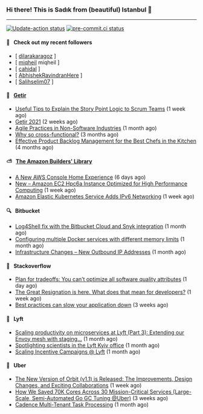 ### Hi there! This is Sadık from (beautiful) Istanbul 👋

---

[![Update-action status](https://github.com/sadikkuzu/sadikkuzu/actions/workflows/sadikkuzu.yml/badge.svg)](https://github.com/sadikkuzu/sadikkuzu/actions/workflows/sadikkuzu.yml)
[![pre-commit.ci status](https://results.pre-commit.ci/badge/github/sadikkuzu/sadikkuzu/master.svg)](https://results.pre-commit.ci/latest/github/sadikkuzu/sadikkuzu/master)

#### 🔭 &nbsp; Check out my recent followers

- [ [dilarakaragoz](https://github.com/dilarakaragoz)  ]
- [ [miqheil](https://github.com/miqheil) miqheil ]
- [ [cahidal](https://github.com/cahidal)  ]
- [ [AbhishekRavindranHere](https://github.com/AbhishekRavindranHere)  ]
- [ [Salihselim07](https://github.com/Salihselim07)  ]


#### 🚀 &nbsp; [Getir](https://technology.getir.com)

- [Useful Tips to Explain the Story Point Logic to Scrum Teams](https://medium.com/getir/useful-tips-to-explain-the-story-point-logic-to-scrum-teams-872a62e95257?source=rss----5138a1e0a250---4) (1 week ago)
- [Getir 2021](https://medium.com/getir/getir-2021-cae852cc4e6c?source=rss----5138a1e0a250---4) (2 weeks ago)
- [Agile Practices in Non-Software Industries](https://medium.com/getir/agile-practices-in-non-software-industries-5e71c522aea2?source=rss----5138a1e0a250---4) (1 month ago)
- [Why so cross-functional?](https://medium.com/getir/why-so-cross-functional-e411271265fc?source=rss----5138a1e0a250---4) (3 months ago)
- [Effective Product Backlog Management for the Best Chefs in the Kitchen](https://medium.com/getir/effective-product-backlog-management-for-best-chefs-in-the-kitchen-d44a023d9c0b?source=rss----5138a1e0a250---4) (4 months ago)


#### ⛅ &nbsp; [The Amazon Builders' Library](https://aws.amazon.com/builders-library/)

- [A New AWS Console Home Experience](https://aws.amazon.com/blogs/aws/a-new-aws-console-home-experience/) (6 days ago)
- [New – Amazon EC2 Hpc6a Instance Optimized for High Performance Computing](https://aws.amazon.com/blogs/aws/new-amazon-ec2-hpc6a-instance-optimized-for-high-performance-computing/) (1 week ago)
- [Amazon Elastic Kubernetes Service Adds IPv6 Networking](https://aws.amazon.com/blogs/aws/amazon-elastic-kubernetes-service-adds-ipv6-networking/) (1 week ago)


#### 🔍 &nbsp; Bitbucket

- [Log4Shell fix with the Bitbucket Cloud and Snyk integration](https://bitbucket.org/blog/log4shell-fix-with-the-bitbucket-cloud-and-snyk-integration) (1 month ago)
- [Configuring multiple Docker services with different memory limits](https://bitbucket.org/blog/configuring-multiple-docker-services-with-different-memory-limits) (1 month ago)
- [Infrastructure Changes – New Outbound IP Addresses](https://bitbucket.org/blog/infrastructure-changes-new-outbound-ip-addresses) (1 month ago)


#### 📰 &nbsp; Stackoverflow

- [Plan for tradeoffs: You can’t optimize all software quality attributes](https://stackoverflow.blog/2022/01/17/plan-for-tradeoffs-you-cant-optimize-all-software-quality-attributes/) (1 day ago)
- [The Great Resignation is here. What does that mean for developers?](https://stackoverflow.blog/2022/01/10/the-great-resignation-is-here-what-does-that-mean-for-developers/) (1 week ago)
- [Best practices can slow your application down](https://stackoverflow.blog/2021/12/22/best-practices-can-slow-your-application-down/) (3 weeks ago)

#### 🚕 &nbsp; Lyft

- [Scaling productivity on microservices at Lyft (Part 3): Extending our Envoy mesh with staging…](https://eng.lyft.com/scaling-productivity-on-microservices-at-lyft-part-3-extending-our-envoy-mesh-with-staging-fdaafafca82f?source=rss----25cd379abb8---4) (1 month ago)
- [Spotlighting scientists in the Lyft Kyiv office](https://eng.lyft.com/spotlighting-scientists-in-the-lyft-kyiv-office-26c28787bdc2?source=rss----25cd379abb8---4) (1 month ago)
- [Scaling Incentive Campaigns @ Lyft](https://eng.lyft.com/scaling-incentive-campaigns-lyft-84222cf83aa7?source=rss----25cd379abb8---4) (1 month ago)

#### 🚕 &nbsp; Uber

- [The New Version of Orbit (v1.1) is Released: The Improvements, Design Changes, and Exciting Collaborations](https://eng.uber.com/the-new-version-of-orbit-v1-1-is-released/) (1 week ago)
- [How We Saved 70K Cores Across 30 Mission-Critical Services (Large-Scale, Semi-Automated Go GC Tuning @Uber)](https://eng.uber.com/how-we-saved-70k-cores-across-30-mission-critical-services/) (3 weeks ago)
- [Cadence Multi-Tenant Task Processing](https://eng.uber.com/cadence-multi-tenant-task-processing/) (1 month ago)
